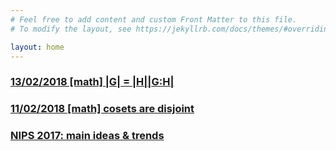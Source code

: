 ```yaml
---
# Feel free to add content and custom Front Matter to this file.
# To modify the layout, see https://jekyllrb.com/docs/themes/#overriding-theme-defaults

layout: home
---
```


### [13/02/2018 \[math\] |G| = |H||G:H| ](math/lagrange_group.html)
### [11/02/2018 \[math\] cosets are disjoint](math/cosets_are_disjoint.html)
### [NIPS 2017: main ideas & trends](overviews/28122017-nips2017-overview.md)